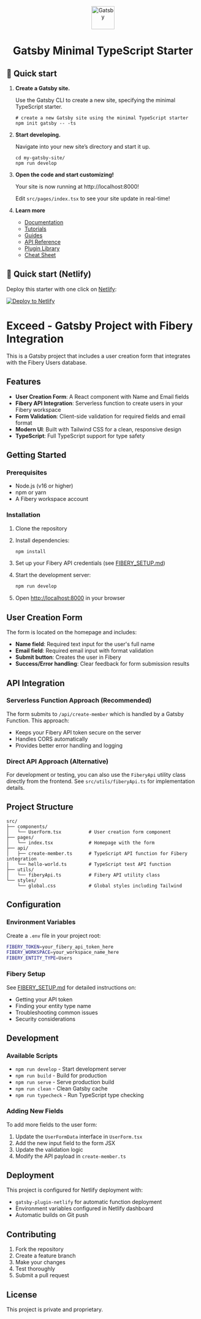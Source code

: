 <p align="center">
  <a href="https://www.gatsbyjs.com/?utm_source=starter&utm_medium=readme&utm_campaign=minimal-starter-ts">
    <img alt="Gatsby" src="https://www.gatsbyjs.com/Gatsby-Monogram.svg" width="60" />
  </a>
</p>
<h1 align="center">
  Gatsby Minimal TypeScript Starter
</h1>

## 🚀 Quick start

1.  **Create a Gatsby site.**

    Use the Gatsby CLI to create a new site, specifying the minimal TypeScript starter.

    ```shell
    # create a new Gatsby site using the minimal TypeScript starter
    npm init gatsby -- -ts
    ```

2.  **Start developing.**

    Navigate into your new site’s directory and start it up.

    ```shell
    cd my-gatsby-site/
    npm run develop
    ```

3.  **Open the code and start customizing!**

    Your site is now running at http://localhost:8000!

    Edit `src/pages/index.tsx` to see your site update in real-time!

4.  **Learn more**

    - [Documentation](https://www.gatsbyjs.com/docs/?utm_source=starter&utm_medium=readme&utm_campaign=minimal-starter-ts)
    - [Tutorials](https://www.gatsbyjs.com/docs/tutorial/?utm_source=starter&utm_medium=readme&utm_campaign=minimal-starter-ts)
    - [Guides](https://www.gatsbyjs.com/docs/how-to/?utm_source=starter&utm_medium=readme&utm_campaign=minimal-starter-ts)
    - [API Reference](https://www.gatsbyjs.com/docs/api-reference/?utm_source=starter&utm_medium=readme&utm_campaign=minimal-starter-ts)
    - [Plugin Library](https://www.gatsbyjs.com/plugins?utm_source=starter&utm_medium=readme&utm_campaign=minimal-starter-ts)
    - [Cheat Sheet](https://www.gatsbyjs.com/docs/cheat-sheet/?utm_source=starter&utm_medium=readme&utm_campaign=minimal-starter-ts)

## 🚀 Quick start (Netlify)

Deploy this starter with one click on [Netlify](https://app.netlify.com/signup):

[<img src="https://www.netlify.com/img/deploy/button.svg" alt="Deploy to Netlify" />](https://app.netlify.com/start/deploy?repository=https://github.com/gatsbyjs/gatsby-starter-minimal-ts)

# Exceed - Gatsby Project with Fibery Integration

This is a Gatsby project that includes a user creation form that integrates with the Fibery Users database.

## Features

- **User Creation Form**: A React component with Name and Email fields
- **Fibery API Integration**: Serverless function to create users in your Fibery workspace
- **Form Validation**: Client-side validation for required fields and email format
- **Modern UI**: Built with Tailwind CSS for a clean, responsive design
- **TypeScript**: Full TypeScript support for type safety

## Getting Started

### Prerequisites

- Node.js (v16 or higher)
- npm or yarn
- A Fibery workspace account

### Installation

1. Clone the repository
2. Install dependencies:
   ```bash
   npm install
   ```

3. Set up your Fibery API credentials (see [FIBERY_SETUP.md](./FIBERY_SETUP.md))

4. Start the development server:
   ```bash
   npm run develop
   ```

5. Open [http://localhost:8000](http://localhost:8000) in your browser

## User Creation Form

The form is located on the homepage and includes:

- **Name field**: Required text input for the user's full name
- **Email field**: Required email input with format validation
- **Submit button**: Creates the user in Fibery
- **Success/Error handling**: Clear feedback for form submission results

## API Integration

### Serverless Function Approach (Recommended)

The form submits to `/api/create-member` which is handled by a Gatsby Function. This approach:

- Keeps your Fibery API token secure on the server
- Handles CORS automatically
- Provides better error handling and logging

### Direct API Approach (Alternative)

For development or testing, you can also use the `FiberyApi` utility class directly from the frontend. See `src/utils/fiberyApi.ts` for implementation details.

## Project Structure

```
src/
├── components/
│   └── UserForm.tsx          # User creation form component
├── pages/
│   └── index.tsx             # Homepage with the form
├── api/
│   ├── create-member.ts      # TypeScript API function for Fibery integration
│   └── hello-world.ts        # TypeScript test API function
├── utils/
│   └── fiberyApi.ts          # Fibery API utility class
└── styles/
    └── global.css            # Global styles including Tailwind
```

## Configuration

### Environment Variables

Create a `.env` file in your project root:

```bash
FIBERY_TOKEN=your_fibery_api_token_here
FIBERY_WORKSPACE=your_workspace_name_here
FIBERY_ENTITY_TYPE=Users
```

### Fibery Setup

See [FIBERY_SETUP.md](./FIBERY_SETUP.md) for detailed instructions on:

- Getting your API token
- Finding your entity type name
- Troubleshooting common issues
- Security considerations

## Development

### Available Scripts

- `npm run develop` - Start development server
- `npm run build` - Build for production
- `npm run serve` - Serve production build
- `npm run clean` - Clean Gatsby cache
- `npm run typecheck` - Run TypeScript type checking

### Adding New Fields

To add more fields to the user form:

1. Update the `UserFormData` interface in `UserForm.tsx`
2. Add the new input field to the form JSX
3. Update the validation logic
4. Modify the API payload in `create-member.ts`

## Deployment

This project is configured for Netlify deployment with:

- `gatsby-plugin-netlify` for automatic function deployment
- Environment variables configured in Netlify dashboard
- Automatic builds on Git push

## Contributing

1. Fork the repository
2. Create a feature branch
3. Make your changes
4. Test thoroughly
5. Submit a pull request

## License

This project is private and proprietary.
